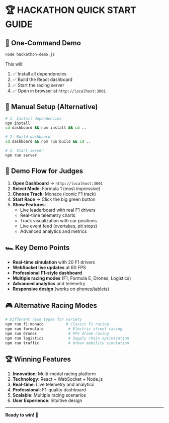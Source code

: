 # 🏆 HACKATHON QUICK START GUIDE

## 🚀 One-Command Demo

```bash
node hackathon-demo.js
```

This will:
1. ✅ Install all dependencies
2. ✅ Build the React dashboard  
3. ✅ Start the racing server
4. ✅ Open in browser at `http://localhost:3001`

## 🏁 Manual Setup (Alternative)

```bash
# 1. Install dependencies
npm install
cd dashboard && npm install && cd ..

# 2. Build dashboard
cd dashboard && npm run build && cd ..

# 3. Start server
npm run server
```

## 🎯 Demo Flow for Judges

1. **Open Dashboard** → `http://localhost:3001`
2. **Select Mode**: Formula 1 (most impressive)
3. **Choose Track**: Monaco (iconic F1 track)  
4. **Start Race** → Click the big green button
5. **Show Features**:
   - Live leaderboard with real F1 drivers
   - Real-time telemetry charts
   - Track visualization with car positions
   - Live event feed (overtakes, pit stops)
   - Advanced analytics and metrics

## 🏎️ Key Demo Points

- **Real-time simulation** with 20 F1 drivers
- **WebSocket live updates** at 60 FPS
- **Professional F1-style dashboard**
- **Multiple racing modes** (F1, Formula E, Drones, Logistics)
- **Advanced analytics** and telemetry
- **Responsive design** (works on phones/tablets)

## 🎮 Alternative Racing Modes

```bash
# Different race types for variety
npm run f1:monaco          # Classic F1 racing
npm run formula-e           # Electric street racing  
npm run drones              # FPV drone racing
npm run logistics           # Supply chain optimization
npm run traffic             # Urban mobility simulation
```

## 🏆 Winning Features

1. **Innovation**: Multi-modal racing platform
2. **Technology**: React + WebSocket + Node.js
3. **Real-time**: Live telemetry and analytics
4. **Professional**: F1-quality dashboard
5. **Scalable**: Multiple racing scenarios
6. **User Experience**: Intuitive design

---

**Ready to win! 🏁**